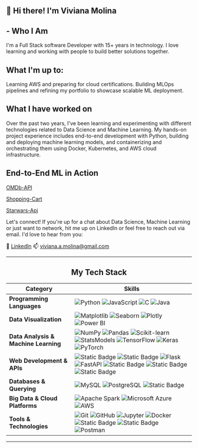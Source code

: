 <h2 align="left">👋 Hi there! I'm Viviana Molina</h2>

<h2>- Who I Am</h2>

<p align="left">
I'm a Full Stack software Developer with 15+ years in technology. I love learning and working with people to build better solutions together. 
</p>

<h2>What I'm up to:</h2>

<p>
Learning AWS and preparing for cloud certifications. Building MLOps pipelines and refining my portfolio to showcase scalable ML deployment.
</p>

<h2>What I have worked on</h2>

<p>
Over the past two years, I've been learning and experimenting with different technologies related to Data Science and Machine Learning. My hands-on project experience includes end-to-end development with Python, building and deploying machine learning models, and containerizing and orchestrating them using Docker, Kubernetes, and AWS cloud infrastructure.
</p>

<p>

<h2>End-to-End ML in Action</h2>

[OMDb-API](https://github.com/VivianaMolina/My-Java-Projects/tree/main/OMDb-API)

[Shopping-Cart](https://github.com/VivianaMolina/My-Java-Projects/tree/main/java-shopping-cart)

[Starwars-Api](https://github.com/VivianaMolina/My-Java-Projects/tree/main/starwars-api)

</p>

<p>
Let's connect! If you're up for a chat about Data Science, Machine Learning or just want to network, hit me up on LinkedIn or feel free to reach out via email. I'd love to hear from you: 

🔗 [LinkedIn](https://www.linkedin.com/in/vivianamolinait/)
📫 viviana.a.molina@gmail.com

</p>

---

<h2 align="center">My Tech Stack</h2>

| Category | Skills |
|----------|--------|
| **Programming Languages** | ![Python](https://img.shields.io/badge/Python-3776ab?style=for-the-badge&logo=python&logoColor=white)  ![JavaScript](https://img.shields.io/badge/JavaScript-F7DF1E?style=for-the-badge&logo=javascript&logoColor=black) ![C](https://img.shields.io/badge/C-A8B9CC?style=for-the-badge&logo=c&logoColor=white) ![Java](https://img.shields.io/badge/Java-007396?style=for-the-badge&logo=java&logoColor=white) |
| **Data Visualization** | ![Matplotlib](https://img.shields.io/badge/Matplotlib-013243?style=for-the-badge&logo=matplotlib&logoColor=white) ![Seaborn](https://img.shields.io/badge/Seaborn-4B8BBE?style=for-the-badge&logo=python&logoColor=white) ![Plotly](https://img.shields.io/badge/Plotly-3F4F75?style=for-the-badge&logo=plotly&logoColor=white) ![Power BI](https://img.shields.io/badge/Power_BI-F2C811?style=for-the-badge&logo=powerbi&logoColor=black) |
| **Data Analysis & Machine Learning** | ![NumPy](https://img.shields.io/badge/Numpy-013243?style=for-the-badge&logo=numpy&logoColor=white) ![Pandas](https://img.shields.io/badge/Pandas-150458?style=for-the-badge&logo=pandas&logoColor=white) ![Scikit-learn](https://img.shields.io/badge/Scikit--learn-F7931E?style=for-the-badge&logo=scikit-learn&logoColor=white) ![StatsModels](https://img.shields.io/badge/StatsModels-333333?style=for-the-badge&logo=python&logoColor=white) ![TensorFlow](https://img.shields.io/badge/TensorFlow-FF6F00?style=for-the-badge&logo=tensorflow&logoColor=white) ![Keras](https://img.shields.io/badge/Keras-D00000?style=for-the-badge&logo=keras&logoColor=white) ![PyTorch](https://img.shields.io/badge/PyTorch-EE4C2C?style=for-the-badge&logo=pytorch&logoColor=white) |
| **Web Development & APIs** | ![Static Badge](https://img.shields.io/badge/jQuery-%230769AD?style=for-the-badge&logo=jQuery&labelColor=black) ![Static Badge](https://img.shields.io/badge/Node.js-%235FA04E?style=for-the-badge&logo=node.js&labelColor=white) ![Flask](https://img.shields.io/badge/Flask-000000?style=for-the-badge&logo=flask&logoColor=white) ![FastAPI](https://img.shields.io/badge/FastAPI-009688?style=for-the-badge&logo=fastapi&logoColor=white) ![Static Badge](https://img.shields.io/badge/HTML-orange?style=for-the-badge&logo=HTML5&color=white) ![Static Badge](https://img.shields.io/badge/CSS-%231572B6?style=for-the-badge&color=blue) ![Static Badge](https://img.shields.io/badge/BOOTSTRAP-%237952B3?style=for-the-badge&logo=bootstrap&labelColor=white) |
| **Databases & Querying** | ![MySQL](https://img.shields.io/badge/MySQL-4479A1?style=for-the-badge&logo=mysql&logoColor=white) ![PostgreSQL](https://img.shields.io/badge/PostgreSQL-316192?style=for-the-badge&logo=postgresql&logoColor=white) ![Static Badge](https://img.shields.io/badge/IBM-DB2-green?style=for-the-badge&labelColor=black) |
| **Big Data & Cloud Platforms** | ![Apache Spark](https://img.shields.io/badge/Apache%20Spark-E25A1C?style=for-the-badge&logo=apachespark&logoColor=white) ![Microsoft Azure](https://img.shields.io/badge/Azure-0078D4?style=for-the-badge&logo=microsoftazure&logoColor=white) ![AWS](https://img.shields.io/badge/Amazon%20AWS-FF9900?style=for-the-badge&logo=amazonaws&logoColor=white) 
| **Tools & Technologies** | ![Git](https://img.shields.io/badge/Git-F05032?style=for-the-badge&logo=git&logoColor=white) ![GitHub](https://img.shields.io/badge/GitHub-181717?style=for-the-badge&logo=github&logoColor=white) ![Jupyter](https://img.shields.io/badge/Jupyter-F37626?style=for-the-badge&logo=jupyter&logoColor=white) ![Docker](https://img.shields.io/badge/Docker-2496ED?style=for-the-badge&logo=docker&logoColor=white) ![Static Badge](https://img.shields.io/badge/Kubernetes) ![Static Badge](https://img.shields.io/badge/Kubernetes-badge?style=for-the-badge&logo=kubernetes&labelColor=%23e4e8e9&color=%23e4e8e9) ![Postman](https://img.shields.io/badge/Postman-FF6C37?style=for-the-badge&logo=postman&logoColor=white) |


---
